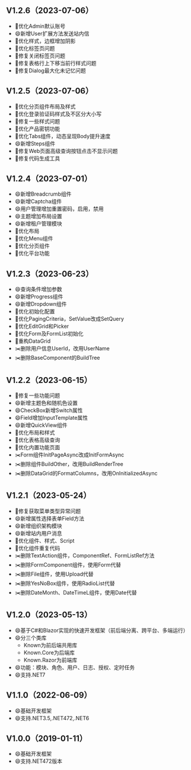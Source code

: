 ﻿## V1.2.6（2023-07-06）
- 🔨优化Admin默认账号
- 😄新增User扩展方法发送站内信
- 🔨优化样式，边框增加阴影
- 🔨优化标签页问题
- 🐛修复关闭标签页问题
- 🐛修复表格行上下移当前行样式问题
- 🐛修复Dialog最大化未记忆问题

## V1.2.5（2023-07-06）
- 🔨优化分页组件布局及样式
- 🔨优化登录验证码样式及不区分大小写
- 🔨修复一些样式问题
- 🔨优化产品密钥功能
- 🔨优化Tabs组件，动态呈现Body提升速度
- 😄新增Steps组件
- 🐛修复Web页面高级查询按钮点击不显示问题
- 🐛修复代码生成工具

## V1.2.4（2023-07-01）
- 😄新增Breadcrumb组件
- 😄新增Captcha组件
- 😄用户管理增加重置密码，启用，禁用
- 😄主题增加布局设置
- 😄新增租户管理模块
- 🔨优化布局
- 🔨优化Menu组件
- 🔨优化分页组件
- 🔨优化平台功能

## V1.2.3（2023-06-23）
- 😄查询条件增加参数
- 😄新增Progress组件
- 😄新增Dropdown组件
- 🔨优化初始化配置
- 🔨优化PagingCriteria，SetValue改成SetQuery
- 🔨优化EditGrid和Picker
- 🔨优化Form及FormList初始化
- 🔨重构DataGrid
- ✂️删除用户信息UserId，改用UserName
- ✂️删除BaseComponent的BuildTree

## V1.2.2（2023-06-15）
- 🐛修复一些功能问题
- 😄新增主题色和随机色设置
- 😄CheckBox新增Switch属性
- 😄Field增加InputTemplate属性
- 😄新增QuickView组件
- 🔨优化布局和样式
- 🔨优化表格高级查询
- 🔨优化内置功能页面
- ✂️Form组件InitPageAsync改成InitFormAsync
- ✂️删除组件BuildOther，改用BuildRenderTree
- ✂️删除DataGrid的FormatColumns，改用OnInitializedAsync

## V1.2.1（2023-05-24）
- 🐛修复获取菜单类型异常问题
- 😄新增属性选择表单Field方法
- 😄新增组织架构模块
- 😄新增站内用户消息
- 🔨优化组件、样式、Script
- 🔨优化组件重复代码
- ✂️删除TextAction组件，ComponentRef、FormListRef方法
- ✂️删除FormComponent组件，使用Form代替
- ✂️删除File组件，使用Upload代替
- ✂️删除YesNoBox组件，使用RadioList代替
- ✂️删除DateMonth、DateTimeL组件，使用Date代替

## V1.2.0（2023-05-13）
- 😄基于C#和Blazor实现的快速开发框架（前后端分离、跨平台、多端运行）
- 😄分三个类库
    - Known为前后端共用库
    - Known.Core为后端库
    - Known.Razor为前端库
- 😄功能：模块、角色、用户、日志、授权、定时任务
- 😄支持.NET7

## V1.1.0（2022-06-09）
- 😄基础开发框架
- 😄支持.NET3.5,.NET472,.NET6

## V1.0.0（2019-01-11）
- 😄基础开发框架
- 😄支持.NET472版本